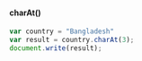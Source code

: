 #### charAt()

```js
var country = "Bangladesh"
var result = country.charAt(3);
document.write(result);
```